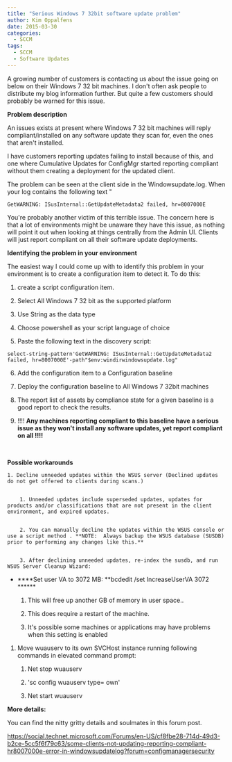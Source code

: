 ```yaml
---
title: "Serious Windows 7 32bit software update problem"
author: Kim Oppalfens
date: 2015-03-30
categories:
  - SCCM
tags:
  - SCCM
  - Software Updates
---
```


A growing number of customers is contacting us about the issue going on below on their Windows 7 32 bit machines. I don't often ask people to distribute my blog information further. But quite a few customers should probably be warned for this issue.

**Problem description**

An issues exists at present where Windows 7 32 bit machines will reply compliant/installed on any software update they scan for, even the ones that aren't installed.

I have customers reporting updates failing to install because of this, and one where Cumulative Updates for ConfigMgr started reporting compliant without them creating a deployment for the updated client.

The problem can be seen at the client side in the Windowsupdate.log. When your log contains the following text "

```plaintext
GetWARNING: ISusInternal::GetUpdateMetadata2 failed, hr=8007000E
```

You're probably another victim of this terrible issue. The concern here is that a lot of environments might be unaware they have this issue, as nothing will point it out when looking at things centrally from the Admin UI. Clients will just report compliant on all their software update deployments.

**Identifying the problem in your environment**

The easiest way I could come up with to identify this problem in your environment is to create a configuration item to detect it. To do this:  

  

1. create a script configuration item. 

2. Select All Windows 7 32 bit as the supported platform  

3. Use String as the data type  

4. Choose powershell as your script language of choice  

5. Paste the following text in the discovery script:

```posh
select-string-pattern'GetWARNING: ISusInternal::GetUpdateMetadata2 failed, hr=8007000E'-path"$env:windirwindowsupdate.log" 
```  

6. Add the configuration item to a Configuration baseline 

7. Deploy the configuration baseline to All Windows 7 32bit machines  

8. The report list of assets by compliance state for a given baseline is a good report to check the results.  

9. !!!! **Any machines reporting compliant to this baseline have a serious issue as they won't install any software updates, yet report compliant on all !!!!**  
  
 

**Possible workarounds**  

  
  

    1. Decline unneeded updates within the WSUS server (Declined updates do not get offered to clients during scans.)  
  

        1. Unneeded updates include superseded updates, updates for products and/or classifications that are not present in the client environment, and expired updates.
  

        2. You can manually decline the updates within the WSUS console or use a script method . **NOTE:  Always backup the WSUS database (SUSDB) prior to performing any changes like this.**
  

        3. After declining unneeded updates, re-index the susdb, and run WSUS Server Cleanup Wizard:
  
  

* ****Set user VA to 3072 MB: **bcdedit /set IncreaseUserVA 3072 ******  
  

    1. This will free up another GB of memory in user space..
  

    2. This does require a restart of the machine.
  

    3. It's possible some machines or applications may have problems when this setting is enabled
  

1. Move wuauserv to its own SVCHost instance running following commands in elevated command prompt:  
  

    1. Net stop wuauserv
  

    2. 'sc config wuauserv type= own'
  

    3. Net start wuauserv
  
  

  
  
**More details:**

You can find the nitty gritty details and soulmates in this forum post.

https://social.technet.microsoft.com/Forums/en-US/cf8fbe28-714d-49d3-b2ce-5cc5f6f79c63/some-clients-not-updating-reporting-compliant-hr8007000e-error-in-windowsupdatelog?forum=configmanagersecurity
